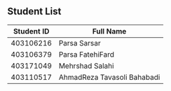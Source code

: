 <h2>Student List</h2>

<table>
  <thead>
    <tr>
      <th>Student ID</th>
      <th>Full Name</th>
    </tr>
  </thead>
  <tbody>
    <tr>
      <td>403106216</td>
      <td>Parsa Sarsar</td>
    </tr>
    <tr>
      <td>403106379</td>
      <td>Parsa FatehiFard</td>
    </tr>
    <tr>
      <td>403171049</td>
      <td>Mehrshad Salahi</td>
    </tr>
    <tr>
      <td>403110517</td>
      <td>AhmadReza Tavasoli Bahabadi</td>
    </tr>
  </tbody>
</table>
